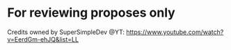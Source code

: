 # For reviewing proposes only

Credits owned by SuperSimpleDev @YT: https://www.youtube.com/watch?v=EerdGm-ehJQ&list=LL
